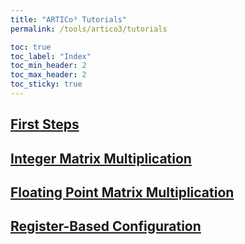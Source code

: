 ```yaml
---
title: "ARTICo³ Tutorials"
permalink: /tools/artico3/tutorials

toc: true
toc_label: "Index"
toc_min_header: 2
toc_max_header: 2
toc_sticky: true
---
```


## [First Steps](/tools/artico3/tutorials/setup)



## [Integer Matrix Multiplication](/tools/artico3/tutorials/matmul)



## [Floating Point Matrix Multiplication](/tools/artico3/tutorials/matmulfp)



## [Register-Based Configuration](/tools/artico3/tutorials/regconf)

